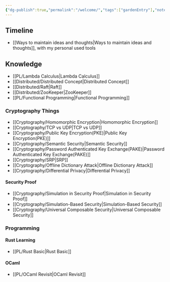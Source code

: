 ```yaml
---
{"dg-publish":true,"permalink":"/welcome/","tags":["gardenEntry"],"noteIcon":"","created":"2024-06-15T19:38:16.200+08:00","updated":"2024-07-22T00:05:52.620+08:00"}
---
```


## Timeline
- [[Ways to maintain ideas and thoughts\|Ways to maintain ideas and thoughts]], with my personal used tools

## Knowledge
- [[PL/Lambda Calculus\|Lambda Calculus]]
- [[Distributed/Distributed Concept\|Distributed Concept]]
- [[Distributed/Raft\|Raft]]
- [[Distributed/ZooKeeper\|ZooKeeper]]
- [[PL/Functional Programming\|Functional Programming]]

### Cryptography Things
- [[Cryptography/Homomorphic Encryption\|Homomorphic Encryption]]
- [[Cryptography/TCP vs UDP\|TCP vs UDP]]
- [[Cryptography/Public Key Encryption(PKE)\|Public Key Encryption(PKE)]]
- [[Cryptography/Semantic Security\|Semantic Security]]
- [[Cryptography/Password Authenticated Key Exchange(PAKE)\|Password Authenticated Key Exchange(PAKE)]]
- [[Cryptography/SRP\|SRP]]
- [[Cryptography/Offline Dictionary Attack\|Offline Dictionary Attack]]
- [[Cryptography/Differential Privacy\|Differential Privacy]]
#### Security Proof
- [[Cryptography/Simulation in Security Proof\|Simulation in Security Proof]]
- [[Cryptography/Simulation-Based Security\|Simulation-Based Security]]
- [[Cryptography/Universal Composable Security\|Universal Composable Security]]

### Programming

#### Rust Learning
- [[PL/Rust Basic\|Rust Basic]]
#### OCaml
- [[PL/OCaml Revisit\|OCaml Revisit]]
